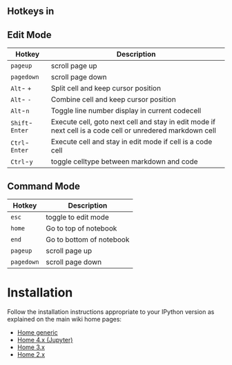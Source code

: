 ## Hotkeys in


Edit Mode
---------

| Hotkey | Description |
|------------|-------------|
| `pageup`   | scroll page up |
| `pagedown` | scroll page down |
| `Alt`- `+`  | Split cell and keep cursor position  |
| `Alt`- `-`  | Combine cell and keep cursor position  |
| `Alt`-`n`   | Toggle line number display in current codecell |
| `Shift`-`Enter` | Execute cell, goto next cell and stay in edit mode if next cell is a code cell or unredered markdown cell |
| `Ctrl`-`Enter` | Execute cell and stay in edit mode if cell is a code cell |
| `Ctrl`-`y` | toggle celltype between markdown and code      |


Command Mode
------------

| Hotkey | Description |
|------------|-------------|
| `esc` | toggle to edit mode |
| `home` | Go to top of notebook           |
| `end` | Go to bottom of notebook           |
| `pageup`   | scroll page up |
| `pagedown` | scroll page down |


Installation
============

Follow the installation instructions appropriate to your IPython version as explained on the main wiki home pages:
* [Home generic](Home)
* [Home 4.x (Jupyter)](Home-4.x-(Jupyter))
* [Home 3.x](Home-3.x)
* [Home 2.x](Home-2.x)
